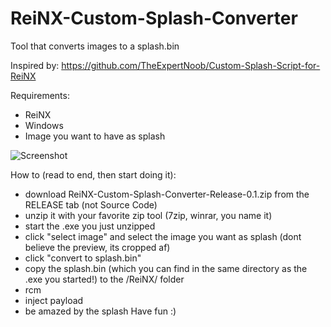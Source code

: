 # ReiNX-Custom-Splash-Converter
Tool that converts images to a splash.bin

Inspired by: https://github.com/TheExpertNoob/Custom-Splash-Script-for-ReiNX

Requirements:
- ReiNX
- Windows
- Image you want to have as splash

![Screenshot](https://github.com/xSillusx/ReiNX-Custom-Splash-Converter/blob/master/segsegsegseg.PNG)


How to (read to end, then start doing it):
- download ReiNX-Custom-Splash-Converter-Release-0.1.zip from the RELEASE tab (not Source Code)
- unzip it with your favorite zip tool (7zip, winrar, you name it)
- start the .exe you just unzipped
- click "select image" and select the image you want as splash (dont believe the preview, its cropped af)
- click "convert to splash.bin"
- copy the splash.bin (which you can find in the same directory as the .exe you started!) to the /ReiNX/ folder
- rcm
- inject payload
- be amazed by the splash
Have fun :)
